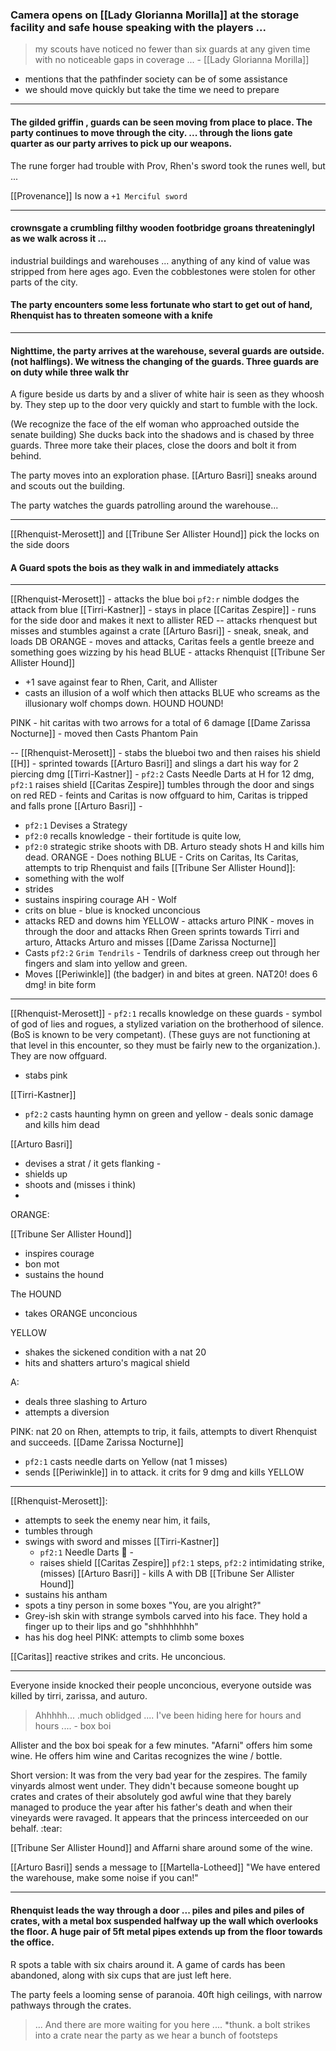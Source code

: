 ### Camera opens on  [[Lady Glorianna Morilla]] at the storage facility and safe house speaking with the players ... 

> my scouts have noticed no fewer than six guards at any given time with no noticeable gaps in coverage ... - [[Lady Glorianna Morilla]]

- mentions that the pathfinder society can be of some assistance
- we should move quickly but take the time we need to prepare
---
#### The gilded griffin , guards can be seen moving from place to place.  The party continues to move through the city. ... through the lions gate quarter as our party arrives to pick up our weapons.

The rune forger had trouble with Prov, Rhen's sword took the runes well, but  ... 


[[Provenance]]
Is now a `+1 Merciful sword`

---

#### crownsgate a crumbling filthy wooden footbridge groans threateninglyl as we walk across it ...

industrial buildings and warehouses ... anything of any kind of value was stripped from here ages ago.  Even the cobblestones were stolen for other parts of the city.

#### The party encounters some less fortunate who start to get out of hand, Rhenquist has to threaten someone with a knife

----

#### Nighttime, the party arrives at the warehouse, several guards are outside.  (not halflings). We witness the changing of the guards.  Three guards are on duty while three walk thr

A figure beside us darts by and a sliver of white hair is seen as they whoosh by.  They step up to the door very quickly and start to fumble with the lock.

(We recognize the face of the elf woman who approached outside the senate building)
She ducks back into the shadows and is chased by three guards. Three more take their places, close the doors and bolt it from behind.

The party moves into an exploration phase. [[Arturo Basri]] sneaks around and scouts out the building.

The party watches the guards patrolling around the warehouse...

---
[[Rhenquist-Merosett]] and [[Tribune Ser Allister Hound]] pick the locks on the side doors

#### A Guard spots the bois as they walk in and immediately attacks

---
[[Rhenquist-Merosett]] - attacks the blue boi  `pf2:r` nimble dodges the attack from blue
[[Tirri-Kastner]] - stays in place
[[Caritas Zespire]] - runs for the side door and makes it next to allister
RED -- attacks rhenquest but misses and stumbles against a crate
[[Arturo Basri]] - sneak, sneak, and loads DB
ORANGE - moves and attacks, Caritas feels a gentle breeze and something goes wizzing by his head
BLUE - attacks Rhenquist
[[Tribune Ser Allister Hound]]
-  +1 save against fear to Rhen, Carit, and Allister
-  casts an illusion of a wolf which then attacks BLUE who screams as the illusionary wolf chomps down.  HOUND HOUND!

PINK - hit caritas with two arrows for a total of 6 damage
[[Dame Zarissa Nocturne]] - moved then Casts Phantom Pain 

--
[[Rhenquist-Merosett]] - stabs the blueboi two and then raises his shield
[[H]] - sprinted towards [[Arturo Basri]] and slings a dart his way for 2 piercing dmg
[[Tirri-Kastner]] - `pf2:2` Casts Needle Darts at H for 12 dmg, `pf2:1` raises shield
[[Caritas Zespire]] tumbles through the door and sings on red
RED - feints and Caritas is now offguard to him, Caritas is tripped and falls prone
[[Arturo Basri]] - 
- `pf2:1` Devises a Strategy 
- `pf2:0` recalls knowledge - their fortitude is quite low, 
- `pf2:0` strategic strike shoots with DB. Arturo steady shots H and kills him dead.
ORANGE - Does nothing
BLUE - Crits on Caritas, Its Caritas, attempts to trip Rhenquist and fails
[[Tribune Ser Allister Hound]]: 
- something with the wolf
- strides
- sustains inspiring courage
AH - Wolf
- crits on blue - blue is knocked unconcious
- attacks RED and downs him
YELLOW - attacks arturo
PINK - moves in through the door and attacks Rhen
Green sprints towards Tirri and arturo, Attacks Arturo and misses
[[Dame Zarissa Nocturne]] 
- Casts `pf2:2`  `Grim Tendrils` - Tendrils of darkness creep out through her fingers and slam into yellow and green.
- Moves [[Periwinkle]] (the badger) in and bites at green.  NAT20!    does 6 dmg! in bite form
---
[[Rhenquist-Merosett]] - `pf2:1` recalls knowledge on  these guards - symbol of god of lies and rogues, a stylized variation on the brotherhood of silence.  (BoS is known to be very competant).  (These guys are not functioning at that level in this encounter, so they must be fairly new to the organization.). They are now offguard.
- stabs pink

[[Tirri-Kastner]]
- `pf2:2` casts haunting hymn on green and yellow - deals sonic damage and kills him dead

[[Arturo Basri]]
- devises a strat / it gets flanking - 
- shields up
- shoots and (misses i think)
-
ORANGE:  

[[Tribune Ser Allister Hound]]
- inspires courage
- bon mot
- sustains the hound

The HOUND
- takes ORANGE unconcious

YELLOW 
- shakes the sickened condition with a nat 20
- hits and shatters arturo's magical shield
 
A:
- deals three slashing to Arturo
- attempts a diversion

PINK: nat 20 on Rhen, attempts to trip, it fails, attempts to divert Rhenquist and succeeds.
[[Dame Zarissa Nocturne]] 
- `pf2:1` casts needle darts on Yellow (nat 1 misses)
- sends [[Periwinkle]] in to attack. it crits for 9 dmg and kills YELLOW
---
[[Rhenquist-Merosett]]:   
- attempts to seek the enemy near him, it fails,
- tumbles through
- swings with sword and misses
[[Tirri-Kastner]]
	- `pf2:1` Needle Darts 🎯   - 
	- raises shield
[[Caritas Zespire]] `pf2:1` steps, `pf2:2` intimidating strike, (misses)
[[Arturo Basri]] - kills A with DB
[[Tribune Ser Allister Hound]]
- sustains his antham
- spots a tiny person in some boxes "You, are you alright?"  
- Grey-ish skin with strange symbols carved into his face.   They hold a finger up to their lips and go "shhhhhhhh"
- has his dog heel
PINK: attempts to climb some boxes

[[Caritas]] reactive strikes and crits.  He unconcious.

---
Everyone inside knocked their people unconcious, everyone outside was killed by tirri, zarissa, and auturo. 


> Ahhhhh... .much oblidged .... I've been hiding here for hours and hours ....  - box boi

Allister and the box boi speak for a few minutes.  "Afarni" offers him some wine.
He offers him wine and Caritas recognizes the wine / bottle.

Short version:  It was from the very bad year for the zespires.  The family vinyards almost went under.  They didn't because someone bought up crates and crates of their absolutely god awful wine that they barely managed to produce the year after his father's death and when their vineyards were ravaged.  It appears that the princess interceeded on our behalf. :tear:

[[Tribune Ser Allister Hound]] and Affarni share around some of the wine.

[[Arturo Basri]] sends a message to [[Martella-Lotheed]] "We have entered the warehouse, make some noise if you can!"

---

#### Rhenquist leads the way through a door ... piles and piles and piles of crates, with a metal box suspended halfway up the wall which overlooks the floor.  A huge pair of 5ft metal pipes extends up from the floor towards the office.
R spots a table with six chairs around it.  A game of cards has been abandoned, along with six cups that are just left here.

The party feels a looming sense of paranoia. 40ft high ceilings, with narrow pathways through the crates.  

> ... And there are more waiting for you here ....  *thunk.  a bolt strikes into a crate near the party as we hear a bunch of footsteps